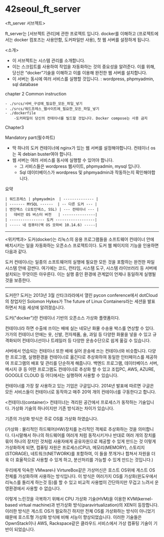 # 42seoul_ft_server


<ft_server 서브젝트>

ft_server는 [서브젝트 관리]에 관한 프로젝트 입니다. docker를 이해하고 (프로젝트에서는 docker 컴포즈는 사용안함, 도커파일만 사용), 첫 웹 서버를 설정하게 됩니다.

<소개>
- 이 서브젝트는 시스템 관리를 소개합니다.
- 이는 스크립트를 사용하여 작업을 자동화하는 것의 중요성을 알려준다. 이를 위해, 당신은 “docker”기술을 이해하고 이를 이용해 완전한 웹 서버를 설치합니다.
- 이 서버는 동시에 여러 서비스를 실행할 것입니다. : wordpress, phpmyadmin, sql database


chapter 2
Common instruction

	- ./srcs/서버_구성에_필요한_모든_파일_넣기
	- ./srcs/워드프레스_웹사이트에_필요한_모든_파일_넣기
	- ./dockerfile
		-도커파일이 당신의 컨테이너를 빌드할 것입니다. Docker compose는 사용 금지


Chapter3

Mandatory part(필수파트)

- 딱 하나의 도커 컨테이너에 nginx가 있는 웹 서버를 설정해야합니다. 컨테이너 os는 꼭 debian buster여야 합니다.
- 웹 서버는 여러 서비스를 동시에 실행할 수 있어야 합니다.
    - 그 서비스들은 wordpress 웹사이트, phpmyadmin, mysql 입니다.
    - Sql 데이터베이스가 wordpress 및 phpmyadmin과 작동하는지 확인해야합니다.




요약

	| 워드프레스 | phpmyadmin  | -------------- |
	| ------- MYSQL ------  | -- 다른 도커 --- |
	| 엔진엑스 (오토인덱스, SSL) | --- 컨테이너 --- |      
	|   데비안 OS 버스터 버전   | ---------------| 
	| ---------------- 도커 ------------------| 
	| ----- 내 컴퓨터(맥 OS 모하비 10.14.6) -----|
	
---------------------------------------------------------------------------------------------------------------------------------------------------------------------------------
<위키백과>
도커(docker)는 리눅스의 응용 프로그램들을 소프트웨어 컨테이너 안에 배치시키는 일을 자동화하는 오픈소스 프로젝트이다. 도커 웹 페이지의 기능을 인용하면 다음과 같다.

도커 컨테이너는 일종의 소프트웨어의 실행에 필요한 모든 것을 포함하는 완전한 파일 시스템 안에 감싼다. 여기에는 코드, 런타임, 시스템 도구, 시스템 라이브러리 등 서버에 설치되는 무엇이든 아우른다. 이는 실행 중인 환경에 관계없이 언제나 동일하게 실행될 것을 보증한다.

---------------------------------------------------------------------------------------------------------------------------------------------------------------------------------


도커란?
도커는 2013년 3월 산타크라라에서 열린 pycon conference에서 dotCloud의 창업자인 Solomon Hykes가 The future of Linux Containers라는 세션을 발표하면서 처음 세상에 알려졌습니다.

도커("docker")란 컨테이너 기반의 오픈소스 가상화 플랫폼이다.

컨테이너라 하면 수출에 쓰이는 배에 실는 네모난 화물 수송용 박스를 연상할 수 있다. 가가의 컨테이너 안에는 옷, 신발, 전자제품, 술, 과일 등 다양한 화물을 넣을 수 있고 규격화되어 컨테이너선이나 트레일러 등 다양한 운송수단으로 쉽게 옮길 수 있습니다.

서버에서 언습되는 컨테이너 또한 배에 실어 운송에 쓰는 컨테이너와 비슷합니다. 다양한 프로그램, 실행환경을 컨테이너로 옮긴다로 추상화하여 동일한 인터페이스를 제공하여 프로그램의 배포 및 관리를 단순하게 해줍니다. 
백엔드 프로그램, 데이터베이스 서버, 메시지 큐 등 어떤 프로그램도 컨테이너로 추상화 할 수 있고 조립PC, AWS, AZURE, GOOGLE CLOUD 등 어디에서는 실행하여 사용할 수 있습니다.

컨테이너를 가장 잘 사용하고 있는 기업은 구글입니다. 
2014년 발표에 따르면 구글은 모든 서비스들이 컨테이너로 동작하고 매주 20억 개의 컨테이너를 구동한다고 합니다. 

<컨테이너(container)>
컨테이너는 격리된 공간에서 프로세스가 동작하는 기술입니다. 가상화 기술의 하나이지만 기존 방식과는 차이가 있습니다.

기존의 가상화 방식은 주로 OS를 가상화 하였습니다.

(가상화 : 물리적인 하드웨어(HW)장치를 논리적인 객체로 추상화하는 것을 의미합니다. 다시말해서 하나의 하드웨어를 여러개 처럼 동작시키거나 반대로 여러 개의 장치를 묶어 하나의 장치인 것처럼 사용자에게 공유자원으로 제공할 수 있게 만드는 것 이렇게 가상화하게 되면, 컴퓨팅 자원은 프로세스(CPU), 메모리(MEMORY), 스토리지(STORAGE), 네트워크(NETWORK)를 포함하여, 이 들을 쪼개거나 합쳐서 자원을 더욱 더 효율적으로 사용할 수 있게 하고, 분산처리를 가능할 수 있게 만드는 것입니다.)

우리에게 익숙한 VMware나 VirtureBox같은 가상머신은 호스트 OS위에 게스트 OS전체를 가상화하여 사용하는 방식입니다. 이 방식은 여러가지 OS를 가상화(윈도우에서 리눅스를 돌리게 하는것 등)를 할 수 있고 비교적 사용법이 간단하지만 무겁고 느려서 운영환경에서 사용할 수 없습니다.

이렇게 느린것을 극복하기 위해서 CPU 가상화 기술(HVM)을 이용한 KVM(kernel-based virtual machine)과 반가상화 방식(paravirtualization)의 XEN이 등장합니다. 이러한 방식은 게스트 OS가 필요하긴 하지만 전체 OS를 가상화하는 방식이 아니었기 떄문에 호스트형 가상화 방식에 비해 서능이 향상되었습니다.
이러한 기술들은 OpwnStack이나 AWS, Rackspace같은 클라우드 서비스에서 가상 컴퓨팅 기술이 기반이 되었습니다.
